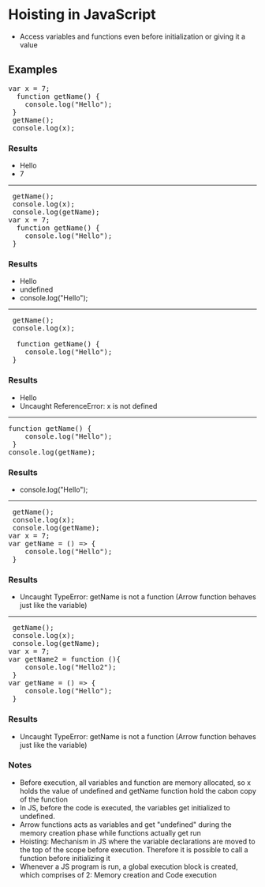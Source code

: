 # Hoisting in JavaScript
- Access variables and functions even before initialization or giving it a value

## Examples
<pre>
var x = 7;
  function getName() {
    console.log("Hello");
 }   
 getName();
 console.log(x);
</pre>

### Results 
- Hello
- 7

<hr>

<pre>
 getName();
 console.log(x);
 console.log(getName);
var x = 7;
  function getName() {
    console.log("Hello");
 }   
</pre>

### Results 
- Hello
- undefined
- console.log("Hello");

<hr>

<pre>
 getName();
 console.log(x);
 
  function getName() {
    console.log("Hello");
 }   
</pre>

### Results 
- Hello
- Uncaught ReferenceError: x is not defined

<hr>

<pre>
function getName() {
    console.log("Hello");
 }
console.log(getName);
</pre>

### Results 
- console.log("Hello");

<hr>

<pre>
 getName();
 console.log(x);
 console.log(getName);
var x = 7;
var getName = () => {
    console.log("Hello");
 }   
</pre>

### Results 
- Uncaught TypeError: getName is not a function (Arrow function behaves just like the variable)


<hr>

<pre>
 getName();
 console.log(x);
 console.log(getName);
var x = 7;
var getName2 = function (){
    console.log("Hello2");
 }     
var getName = () => {
    console.log("Hello");
 }   
</pre>

### Results 
- Uncaught TypeError: getName is not a function (Arrow function behaves just like the variable)

### Notes

- Before execution, all variables and function are memory allocated, so x holds the value of undefined and getName function hold the cabon copy of the function
- In JS, before the code is executed, the variables get initialized to undefined.
- Arrow functions acts as variables and get "undefined" during the memory creation phase while functions actually get run
- Hoisting: Mechanism in JS where the variable declarations are moved to the top of the scope before execution. Therefore it is possible to call a function before initializing it
- Whenever a JS program is run, a global execution block is created, which comprises of 2: Memory creation and Code execution










